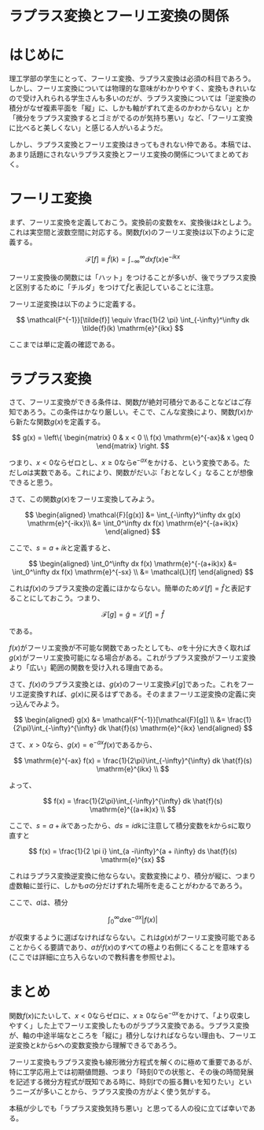 
# ラプラス変換とフーリエ変換の関係

# はじめに

理工学部の学生にとって、フーリエ変換、ラプラス変換は必須の科目であろう。しかし、フーリエ変換については物理的な意味がわかりやすく、変換もきれいなので受け入れられる学生さんも多いのだが、ラプラス変換については「逆変換の積分がなぜ複素平面を「縦」に、しかも軸がずれて走るのかわからない」とか「微分をラプラス変換するとゴミがでるのが気持ち悪い」など、「フーリエ変換に比べると美しくない」と感じる人がいるようだ。

しかし、ラプラス変換とフーリエ変換はきってもきれない仲である。本稿では、あまり話題にされないラプラス変換とフーリエ変換の関係についてまとめておく。

# フーリエ変換

まず、フーリエ変換を定義しておこう。変換前の変数を$x$、変換後は$k$としよう。これは実空間と波数空間に対応する。関数$f(x)$のフーリエ変換は以下のように定義する。

$$
\mathcal{F}[f] \equiv \tilde{f}(k) = \int_{-\infty}^\infty dx f(x) \mathrm{e}^{-ikx}
$$

フーリエ変換後の関数には「ハット」をつけることが多いが、後でラプラス変換と区別するために「チルダ」をつけて$\tilde{f}$と表記していることに注意。

フーリエ逆変換は以下のように定義する。

$$
\mathcal{F^{-1}}[\tilde{f}] \equiv \frac{1}{2 \pi} \int_{-\infty}^\infty dk \tilde{f}(k) \mathrm{e}^{ikx}
$$

ここまでは単に定義の確認である。

# ラプラス変換

さて、フーリエ変換ができる条件は、関数$f$が絶対可積分であることなどはご存知であろう。この条件はかなり厳しい。そこで、こんな変換により、関数$f(x)$から新たな関数$g(x)$を定義する。

$$
g(x) = 
\left\{
\begin{matrix}
0 & x < 0 \\
f(x) \mathrm{e}^{-ax}& x \geq 0
\end{matrix}
\right.
$$

つまり、$x<0$ならゼロとし、$x\geq 0$なら$\mathrm{e}^{-ax}$をかける、という変換である。ただし$a$は実数である。これにより、関数がだいぶ「おとなしく」なることが想像できると思う。

さて、この関数$g(x)$をフーリエ変換してみよう。

$$
\begin{aligned}
\mathcal{F}[g(x)] &= \int_{-\infty}^\infty dx g(x) \mathrm{e}^{-ikx}\\
&= \int_0^\infty dx f(x) \mathrm{e}^{-(a+ik)x}
\end{aligned}
$$

ここで、$s = a + i k$と定義すると、

$$
\begin{aligned}
\int_0^\infty dx f(x) \mathrm{e}^{-(a+ik)x} &= 
\int_0^\infty dx f(x) \mathrm{e}^{-sx} \\
&= \mathcal{L}[f]
\end{aligned}
$$

これは$f(x)$のラプラス変換の定義にほかならない。簡単のため$\mathcal{L}[f]=\hat{f}$と表記することにしておこう。つまり、

$$
\mathcal{F}[g] = \tilde{g} = \mathcal{L}[f] = \hat{f}
$$

である。


$f(x)$がフーリエ変換が不可能な関数であったとしても、$a$を十分に大きく取れば$g(x)$がフーリエ変換可能になる場合がある。これがラプラス変換がフーリエ変換より「広い」範囲の関数を受け入れる理由である。

さて、$f(x)$のラプラス変換とは、$g(x)$のフーリエ変換$\mathcal{F}[g]$であった。これをフーリエ逆変換すれば、$g(x)$に戻るはずである。そのままフーリエ逆変換の定義に突っ込んでみよう。

$$
\begin{aligned}
g(x) &=  \mathcal{F^{-1}}[\mathcal{F}[g]] \\
&= \frac{1}{2\pi}\int_{-\infty}^{\infty} dk \hat{f}(s) \mathrm{e}^{ikx}
\end{aligned}
$$

さて、$x>0$なら、$g(x) = \mathrm{e}^{-ax} f(x)$であるから、

$$
\mathrm{e}^{-ax} f(x) = \frac{1}{2\pi}\int_{-\infty}^{\infty} dk \hat{f}(s) \mathrm{e}^{ikx} \\
$$

よって、

$$
 f(x) = \frac{1}{2\pi}\int_{-\infty}^{\infty} dk \hat{f}(s) \mathrm{e}^{(a+ik)x} \\
$$

ここで、$s= a + ik$であったから、$ds = idk$に注意して積分変数を$k$から$s$に取り直すと

$$
f(x) = \frac{1}{2 \pi i} \int_{a -i\infty}^{a + i\infty} ds \hat{f}(s) \mathrm{e}^{sx}
$$

これはラプラス変換逆変換に他ならない。変数変換により、積分が縦に、つまり虚数軸に並行に、しかも$a$の分だけずれた場所を走ることがわかるであろう。

ここで、$a$は、積分

$$
\int_0^{\infty} dx \mathrm{e}^{-ax} |f(x)|
$$

が収束するように選ばなければならない。これは$g(x)$がフーリエ変換可能であることからくる要請であり、$a$が$f(x)$のすべての極より右側にくることを意味する(ここでは詳細に立ち入らないので教科書を参照せよ)。

# まとめ

関数$f(x)$にたいして、$x<0$ならゼロに、$x\geq 0$なら$\mathrm{e}^{-ax}$をかけて、「より収束しやすく」した上でフーリエ変換したものがラプラス変換である。ラプラス変換が、軸の中途半端なところを「縦に」積分しなければならない理由も、フーリエ逆変換と$k$から$s$への変数変換から理解できるであろう。

フーリエ変換もラプラス変換も線形微分方程式を解くのに極めて重要であるが、特に工学応用上では初期値問題、つまり「時刻$0$での状態と、その後の時間発展を記述する微分方程式が既知である時に、時刻$t$での振る舞いを知りたい」というニーズが多いことから、ラプラス変換の方がよく使う気がする。

本稿が少しでも「ラプラス変換気持ち悪い」と思ってる人の役に立てば幸いである。